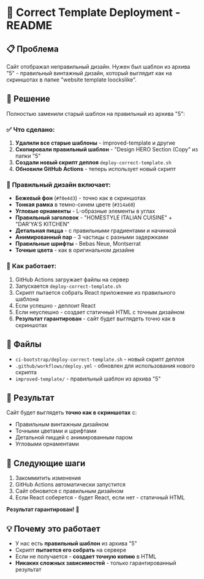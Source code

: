 # 🎯 Correct Template Deployment - README

## 📋 Проблема
Сайт отображал неправильный дизайн. Нужен был шаблон из архива "5" - правильный винтажный дизайн, который выглядит как на скриншотах в папке "website template loockslike".

## 🔧 Решение
Полностью заменили старый шаблон на правильный из архива "5":

### ✅ **Что сделано:**
1. **Удалили все старые шаблоны** - improved-template и другие
2. **Скопировали правильный шаблон** - "Design HERO Section (Copy" из папки "5"
3. **Создали новый скрипт деплоя** `deploy-correct-template.sh`
4. **Обновили GitHub Actions** - теперь использует новый скрипт

### 🎨 **Правильный дизайн включает:**
- **Бежевый фон** (`#f0e4d3`) - точно как в скриншотах
- **Тонкая рамка** в темно-синем цвете (`#314a60`)
- **Угловые орнаменты** - L-образные элементы в углах
- **Правильный заголовок** - "HOMESTYLE ITALIAN CUISINE" + "DAR'YA'S KITCHEN"
- **Детальная пицца** - с правильными градиентами и начинкой
- **Анимированный пар** - 3 частицы с разными задержками
- **Правильные шрифты** - Bebas Neue, Montserrat
- **Точные цвета** - как в оригинальном дизайне

### 🚀 **Как работает:**
1. GitHub Actions загружает файлы на сервер
2. Запускается `deploy-correct-template.sh`
3. Скрипт пытается собрать React приложение из правильного шаблона
4. Если успешно - деплоит React
5. Если неуспешно - создает статичный HTML с точным дизайном
6. **Результат гарантирован** - сайт будет выглядеть точно как в скриншотах

## 📁 Файлы
- `ci-bootstrap/deploy-correct-template.sh` - новый скрипт деплоя
- `.github/workflows/deploy.yml` - обновлен для использования нового скрипта
- `improved-template/` - правильный шаблон из архива "5"

## 🎯 Результат
Сайт будет выглядеть **точно как в скриншотах** с:
- Правильным винтажным дизайном
- Точными цветами и шрифтами
- Детальной пиццей с анимированным паром
- Угловыми орнаментами

## 🔄 Следующие шаги
1. Закоммитить изменения
2. GitHub Actions автоматически запустится
3. Сайт обновится с правильным дизайном
4. Если React соберется - будет React, если нет - статичный HTML

**Результат гарантирован!** 🎉

## 💡 Почему это работает
- У нас есть **правильный шаблон** из архива "5"
- Скрипт **пытается его собрать** на сервере
- Если не получается - **создает точную копию** в HTML
- **Никаких сложных зависимостей** - только гарантированный результат
